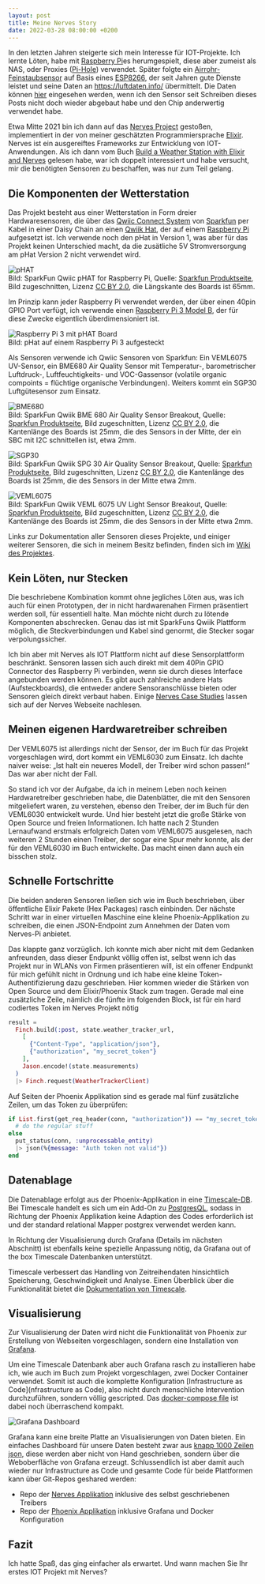 ```yaml
---
layout: post
title: Meine Nerves Story
date: 2022-03-28 08:00:00 +0200
---
```


In den letzten Jahren steigerte sich mein Interesse für IOT-Projekte. Ich lernte Löten,
habe mit [Raspberry Pi](https://www.raspberrypi.org/)es herumgespielt, diese aber zumeist als NAS,
oder Proxies ([Pi-Hole](https://pi-hole.net/)) verwendet.
Später folgte ein [Airrohr-Feinstaubsensor]((https://sensor.community/de/sensors/airrohr/))
auf Basis eines [ESP8266](http://esp8266.net/), der seit Jahren gute Dienste leistet und seine Daten
an <https://luftdaten.info/> übermittelt.
Die Daten können [hier](http://deutschland.maps.sensor.community/#14/48.2265/16.4151) eingesehen werden,
wenn ich den Sensor seit Schreiben dieses Posts nicht doch wieder abgebaut habe und den Chip
anderwertig verwendet habe.

Etwa Mitte 2021 bin ich dann auf das [Nerves Project](https://www.nerves-project.org/)
gestoßen, implementiert in der von meiner geschätzten Programmiersprache
[Elixir](https://elixir-lang.org/). Nerves ist ein ausgereiftes Frameworks zur Entwicklung von IOT-Anwendungen.
Als ich dann vom Buch
[Build a Weather Station with Elixir and Nerves](https://pragprog.com/titles/passweather/build-a-weather-station-with-elixir-and-nerves/)
gelesen habe, war ich doppelt interessiert und habe versucht, mir die benötigten Sensoren zu
beschaffen, was nur zum Teil gelang.

## Die Komponenten der Wetterstation

Das Projekt besteht aus einer Wetterstation in Form dreier Hardwaresensoren, die über das
[Qwiic Connect System](https://www.sparkfun.com/qwiic) von [Sparkfun](https://www.sparkfun.com/)
per Kabel in einer Daisy Chain an einen
[Qwiik Hat](https://www.sparkfun.com/products/retired/15351), der
auf einem [Raspberry Pi](https://www.raspberrypi.org/) aufgesetzt ist. Ich verwende noch den pHat in
Version 1, was aber für das Projekt keinen Unterschied macht, da die zusätliche 5V Stromversorgung am
pHat Version 2 nicht verwendet wird.

![pHAT](/img/nerves/phat.jpg)<br/>
Bild: SparkFun Qwiic pHAT for Raspberry Pi, Quelle: [Sparkfun Produktseite](https://www.sparkfun.com/products/retired/15351),
Bild zugeschnitten, Lizenz [CC BY 2.0](https://creativecommons.org/licenses/by/2.0/), die Längskante
des Boards ist 65mm.

Im Prinzip kann jeder Raspberry Pi verwendet werden, der über einen 40pin GPIO Port verfügt,
ich verwende einen [Raspberry Pi 3 Model B](https://www.raspberrypi.com/products/raspberry-pi-3-model-b/),
der für diese Zwecke eigentlich überdimensioniert ist.

![Raspberry Pi 3 mit pHAT Board](/img/nerves/pi+phat.jpg)<br/>
Bild: pHat auf einem Raspberry Pi 3 aufgesteckt

Als Sensoren verwende ich Qwiic Sensoren von Sparkfun: Ein VEML6075 UV-Sensor,
ein BME680 Air Quality Sensor mit Temperatur-, barometrischer Luftdruck-, Luftfeuchtigkeits- und
VOC-Gassensor (volatile organic compoints = flüchtige organische Verbindungen). Weiters kommt ein SGP30
Luftgütesensor zum Einsatz.

![BME680](/img/nerves/bme680.jpg)<br/>
Bild: SparkFun Qwiik BME 680 Air Quality Sensor Breakout, Quelle: [Sparkfun Produktseite](https://www.sparkfun.com/products/16466),
Bild zugeschnitten, Lizenz [CC BY 2.0](https://creativecommons.org/licenses/by/2.0/), die Kantenlänge
des Boards ist 25mm, die des Sensors in der Mitte, der ein SBC mit I2C schnittellen ist, etwa 2mm.

![SGP30](/img/nerves/sgp30.jpg)<br/>
Bild: SparkFun Qwiik SPG 30 Air Quality Sensor Breakout, Quelle: [Sparkfun Produktseite](https://www.sparkfun.com/products/16531),
Bild zugeschnitten, Lizenz [CC BY 2.0](https://creativecommons.org/licenses/by/2.0/), die Kantenlänge
des Boards ist 25mm, die des Sensors in der Mitte etwa 2mm.

![VEML6075](/img/nerves/veml6075.jpg)<br/>
Bild: SparkFun Qwiik VEML 6075 UV Light Sensor Breakout, Quelle: [Sparkfun Produktseite](https://www.sparkfun.com/products/15089),
Bild zugeschnitten, Lizenz [CC BY 2.0](https://creativecommons.org/licenses/by/2.0/), die Kantenlänge
des Boards ist 25mm, die des Sensors in der Mitte etwa 2mm.

Links zur Dokumentation aller Sensoren dieses Projekte, und einiger weiterer Sensoren, die sich in
meinem Besitz befinden, finden sich im
[Wiki des Projektes](https://code.informatom.com/Informatom/iot_demo_nerves/wiki/Home).

## Kein Löten, nur Stecken

Die beschriebene Kombination kommt ohne jegliches Löten aus, was ich auch für einen Prototypen, der
in nicht hardwarenahen Firmen präsentiert werden soll, für essentiell halte. Man möchte nicht durch zu
lötende Komponenten abschrecken. Genau das ist mit SparkFuns Qwiik Plattform möglich, die
Steckverbindungen und Kabel sind genormt, die Stecker sogar verpolungssicher.

Ich bin aber mit Nerves als IOT Plattform nicht auf diese Sensorplattform beschränkt. Sensoren lassen
sich auch direkt mit dem 40Pin GPIO Connector des Raspberry Pi verbinden, wenn sie durch dieses
Interface angebunden werden können. Es gibt auch zahlreiche andere Hats (Aufsteckboards), die entweder
andere Sensoranschlüsse bieten oder Sensoren gleich direkt verbaut haben. Einige
[Nerves Case Studies](https://www.nerves-project.org/case-studies.html) lassen sich auf der Nerves
Webseite nachlesen.

## Meinen eigenen Hardwaretreiber schreiben

Der VEML6075 ist allerdings nicht der Sensor, der im Buch für das Projekt vorgeschlagen wird,
dort kommt ein VEML6030 zum Einsatz. Ich dachte naiver weise: „Ist halt ein neueres Modell,
der Treiber wird schon passen!“ Das war aber nicht der Fall.

So stand ich vor der Aufgabe, da ich in meinem Leben noch keinen Hardwaretreiber geschrieben
habe, die Datenblätter, die mit den Sensoren mitgeliefert waren, zu verstehen, ebenso
den Treiber, der im Buch für den VEML6030 entwickelt wurde. Und hier besteht jetzt die große Stärke
von Open Source und freien Informationen. Ich hatte nach 2 Stunden Lernaufwand erstmals erfolgreich Daten
vom VEML6075 ausgelesen, nach weiteren 2 Stunden einen Treiber, der sogar eine Spur mehr konnte, als
der für den VEML6030 im Buch entwickelte. Das macht einen dann auch ein bisschen stolz.

## Schnelle Fortschritte

Die beiden anderen Sensoren ließen sich wie im Buch beschrieben, über öffentliche Elixir Pakete
(Hex Packages) rasch einbinden. Der nächste Schritt war in einer virtuellen Maschine eine kleine
Phoenix-Applikation zu schreiben, die einen JSON-Endpoint zum Annehmen der Daten vom Nerves-Pi
anbietet.

Das klappte ganz vorzüglich. Ich konnte mich aber nicht mit dem Gedanken anfreunden, dass dieser
Endpunkt völlig offen ist, selbst wenn ich das Projekt nur in WLANs von Firmen präsentieren will,
ist ein offener Endpunkt für mich gefühlt nicht in Ordnung und ich habe eine kleine
Token-Authentifizierung dazu geschrieben. Hier kommen wieder die Stärken von Open Source und
dem Elixir/Phoenix Stack zum tragen. Gerade mal eine zusätzliche Zeile, nämlich die fünfte im
folgenden Block, ist für ein hard codiertes Token im Nerves Projekt nötig

```elixir
result =
  Finch.build(:post, state.weather_tracker_url,
    [
      {"Content-Type", "application/json"},
      {"authorization", "my_secret_token"}
    ],
    Jason.encode!(state.measurements)
  )
  |> Finch.request(WeatherTrackerClient)
```

Auf Seiten der Phoenix Applikation sind es gerade mal fünf zusätzliche Zeilen, um das Token zu
überprüfen:

```elixir
if List.first(get_req_header(conn, "authorization")) == "my_secret_token" do
  # do the regular stuff
else
  put_status(conn, :unprocessable_entity)
  |> json(%{message: "Auth token not valid"})
end
```

## Datenablage

Die Datenablage erfolgt aus der Phoenix-Applikation in eine [Timescale-DB](https://www.timescale.com/).
Bei Timescale handelt es sich um ein Add-On zu [PostgresQL](https://www.postgresql.org/), sodass
in Richtung der Phoenix Applikation keine Adaption des Codes erforderlich ist und der standard relational
Mapper postgrex verwendet werden kann.

In Richtung der Visualisierung durch Grafana (Details im nächsten Abschnitt) ist ebenfalls keine
spezielle Anpassung nötig, da Grafana out of the box Timescale Datenbanken unterstützt.

Timescale verbessert das Handling von Zeitreihendaten hinsichtlich Speicherung, Geschwindigkeit und Analyse.
Einen Überblick über die Funktionalität bietet die [Dokumentation von Timescale](https://docs.timescale.com/timescaledb/latest/overview).

## Visualisierung

Zur Visualisierung der Daten wird nicht die Funktionalität von Phoenix zur Erstellung von Webseiten
vorgeschlagen, sondern eine Installation von [Grafana](https://grafana.com/).

Um eine Timescale Datenbank aber auch Grafana rasch zu installieren habe ich, wie auch im Buch zum
Projekt vorgeschlagen, zwei Docker Container verwendet. Somit ist auch die komplette Konfiguration
[Infrastructure as Code](nfrastructure as Code), also nicht durch menschliche Intervention durchzuführen,
sondern völlig gescripted. Das [docker-compose file](https://code.informatom.com/Informatom/iot_demo_phoenix/src/branch/master/docker-compose.yml)
ist dabei noch überraschend kompakt.

![Grafana Dashboard](/img/nerves/grafana.png)

Grafana kann eine breite Platte an Visualisierungen von Daten bieten. Ein
einfaches Dashboard für unsere Daten besteht zwar aus
[knapp 1000 Zeilen json]((https://code.informatom.com/Informatom/iot_demo_phoenix/src/branch/master/grafana_dashboard.json)),
diese werden aber nicht von Hand geschrieben, sondern über die Weboberfläche von Grafana erzeugt.
Schlussendlich ist aber damit auch wieder nur Infrastructure as Code und gesamte Code für beide
Plattformen kann über Git-Repos geshared werden:

* Repo der [Nerves Applikation](https://code.informatom.com/Informatom/iot_demo_nerves) inklusive des
selbst geschriebenen Treibers
* Repo der [Phoenix Applikation](https://code.informatom.com/Informatom/iot_demo_phoenix) inklusive
Grafana und Docker Konfiguration

## Fazit

Ich hatte Spaß, das ging einfacher als erwartet. Und wann machen Sie Ihr erstes IOT Projekt mit Nerves?
